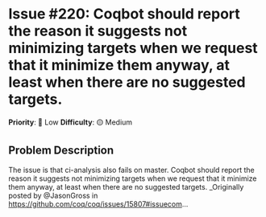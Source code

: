 # Issue #220: Coqbot should report the reason it suggests not minimizing targets when we request that it minimize them anyway, at least when there are no suggested targets.

**Priority**: 🚀 Low
**Difficulty**: 🟡 Medium

## Problem Description

The issue is that ci-analysis also fails on master.  Coqbot should report the reason it suggests not minimizing targets when we request that it minimize them anyway, at least when there are no suggested targets.    _Originally posted by @JasonGross in https://github.com/coq/coq/issues/15807#issuecom...
